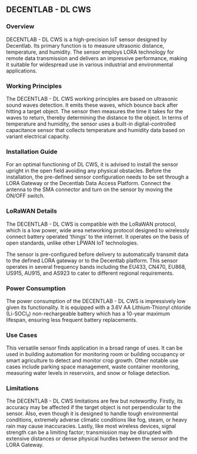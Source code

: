 ## DECENTLAB - DL CWS

### Overview

DECENTLAB - DL CWS is a high-precision IoT sensor designed by Decentlab. Its primary function is to measure ultrasonic distance, temperature, and humidity. The sensor employs LORA technology for remote data transmission and delivers an impressive performance, making it suitable for widespread use in various industrial and environmental applications. 

### Working Principles

The DECENTLAB - DL CWS working principles are based on ultrasonic sound waves detection. It emits these waves, which bounce back after hitting a target object. The sensor then measures the time it takes for the waves to return, thereby determining the distance to the object. In terms of temperature and humidity, the sensor uses a built-in digital-controlled capacitance sensor that collects temperature and humidity data based on variant electrical capacity.

### Installation Guide

For an optimal functioning of DL CWS, it is advised to install the sensor upright in the open field avoiding any physical obstacles. Before the installation, the pre-defined sensor configuration needs to be set through a LORA Gateway or the Decentlab Data Access Platform. Connect the antenna to the SMA connector and turn on the sensor by moving the ON/OFF switch.

### LoRaWAN Details

The DECENTLAB - DL CWS is compatible with the LoRaWAN protocol, which is a low power, wide area networking protocol designed to wirelessly connect battery operated ‘things’ to the internet. It operates on the basis of open standards, unlike other LPWAN IoT technologies.

The sensor is pre-configured before delivery to automatically transmit data to the defined LORA gateway or to the Decentlab platform. This sensor operates in several frequency bands including the EU433, CN470, EU868, US915, AU915, and AS923 to cater to different regional requirements.

### Power Consumption

The power consumption of the DECENTLAB - DL CWS is impressively low given its functionality. It is equipped with a 3.6V AA Lithium-Thionyl chloride (Li-SOCl₂) non-rechargeable battery which has a 10-year maximum lifespan, ensuring less frequent battery replacements.

### Use Cases

This versatile sensor finds application in a broad range of uses. It can be used in building automation for monitoring room or building occupancy or smart agriculture to detect and monitor crop growth. Other notable use cases include parking space management, waste container monitoring, measuring water levels in reservoirs, and snow or foliage detection.

### Limitations

The DECENTLAB - DL CWS limitations are few but noteworthy. Firstly, its accuracy may be affected if the target object is not perpendicular to the sensor. Also, even though it is designed to handle tough environmental conditions, extremely adverse climatic conditions like fog, steam, or heavy rain may cause inaccuracies. Lastly, like most wireless devices, signal strength can be a limiting factor; transmission may be disrupted with extensive distances or dense physical hurdles between the sensor and the LORA Gateway.
